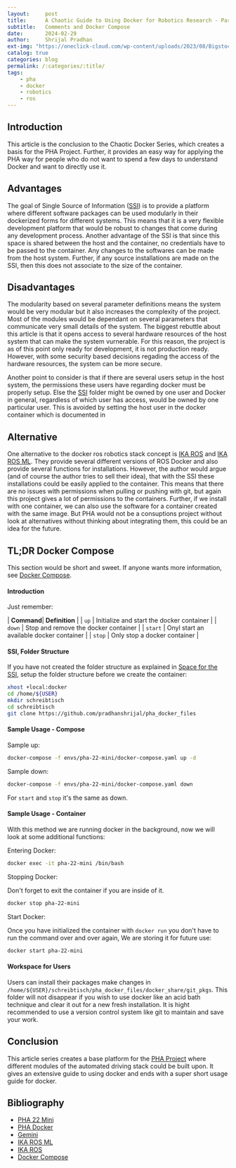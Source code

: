 ```yaml
---
layout:     post
title:      A Chaotic Guide to Using Docker for Robotics Research - Part III
subtitle:   Comments and Docker Compose
date:       2024-02-29
author:     Shrijal Pradhan
ext-img: "https://oneclick-cloud.com/wp-content/uploads/2023/08/Bigstock_-139961875-Docker-Emblem.-A-Blue-Whale-With-Several-Containers.-e1574090673987-1.jpg"
catalog: true
categories: blog
permalink: /:categories/:title/
tags:
    - pha
    - docker
    - robotics
    - ros
---
```


## Introduction

This article is the conclusion to the Chaotic Docker Series, which creates a basis for the PHA Project. Further, it provides an easy way for applying the PHA way for people who do not want to spend a few days to understand Docker and want to directly use it.

## Advantages

The goal of Single Source of Information ([SSI]) is to provide a platform where different software packages can be used modularly in their dockerized forms for different systems. This means that it is a very flexible development platform that would be robust to changes that come during any development process. Another advantage of the SSI is that since this space is shared between the host and the container, no credentials have to be passed to the container. Any changes to the softwares can be made from the host system. Further, if any source installations are made on the SSI, then this does not associate to the size of the container.

## Disadvantages

The modularity based on several parameter definitions means the system would be very modular but it also increases the complexity of the project. Most of the modules would be dependant on several parameters that communicate very small details of the system. The biggest rebuttle about this article is that it opens access to several hardware resources of the host system that can make the system vurnerable. For this reason, the project is as of this point only ready for development, it is not production ready. However, with some security based decisions regading the access of the hardware resources, the system can be more secure.

Another point to consider is that if there are several users setup in the host system, the permissions these users have regarding docker must be properly setup. Else the [SSI] folder might be owned by one user and Docker in general, regardless of which user has access, would be owned by one particular user. This is avoided by setting the host user in the docker container which is documented in 

## Alternative

One alternative to the docker ros robotics stack concept is [IKA ROS] and [IKA ROS ML]. They provide several different versions of ROS Docker and also provide several functions for installations. However, the author would argue (and of course the author tries to sell their idea), that with the SSI these installations could be easily applied to the container. This means that there are no issues with permissions when pulling or pushing with git, but again this project gives a lot of permissions to the containers. Further, if we install with one container, we can also use the software for a container created with the same image. But PHA would not be a consuptions project without look at alternatives without thinking about integrating them, this could be an idea for the future.

## TL;DR Docker Compose

This section would be short and sweet. If anyone wants more information, see [Docker Compose]. 

#### Introduction

Just remember:

| **Command**| **Definition** |
| `up` | Initialize and start the docker container |
| `down` | Stop and remove the docker container |
| `start` | Onyl start an available docker container  |
| `stop` | Only stop a docker container |

#### SSI, Folder Structure

If you have not created the folder structure as explained in [Space for the SSI], setup the folder structure before we create the container:

```bash
xhost +local:docker
cd /home/${USER}
mkdir schreibtisch
cd schreibtisch
git clone https://github.com/pradhanshrijal/pha_docker_files
```

#### Sample Usage - Compose

Sample up:

```bash
docker-compose -f envs/pha-22-mini/docker-compose.yaml up -d
```

Sample down:

```bash
docker-compose -f envs/pha-22-mini/docker-compose.yaml down
```

For `start` and `stop` it's the same as down.

#### Sample Usage - Container

With this method we are running docker in the background, now we will look at some additional functions:

Entering Docker:

```bash
docker exec -it pha-22-mini /bin/bash
```

Stopping Docker:

Don't forget to exit the container if you are inside of it.

```bash
docker stop pha-22-mini
```

Start Docker:

Once you have initialized the container with `docker run` you don't have to run the command over and over again, We are storing it for future use:

```bash
docker start pha-22-mini
```

#### Workspace for Users

Users can install their packages make changes in `/home/${USER}/schreibtisch/pha_docker_files/docker_share/git_pkgs`. This folder will not disappear if you wish to use docker like an acid bath technique and clear it out for a new fresh installation. It is hight recommended to use a version control system like git to maintain and save your work.

## Conclusion

This article series creates a base platform for the [PHA Project] where different modules of the automated driving stack could be built upon. It gives an extensive guide to using docker and ends with a super short usage guide for docker.

## Bibliography

- [PHA 22 Mini]
- [PHA Docker]
- [Gemini]
- [IKA ROS ML]
- [IKA ROS]
- [Docker Compose]

[PHA Project]: {{site.url}}/pha-project/
[PHA 22 Mini]: https://hub.docker.com/r/phaenvs/pha-22-mini
[PHA Docker]: https://github.com/pradhanshrijal/pha_docker_files 
[Easy Guide to Installing Docker]: {{site.url}}/blog/easy-guide-to-installing-docker/
[SSI]: {{site.url}}/blog/a-chaotic-guide-to-using-docker-for-robotics-research-part-i/#single-source-of-information
[Space for the SSI]: {{site.url}}/{{page.categories}}/a-chaotic-guide-to-using-docker-for-robotics-research-part-i/#finally-space-for-the-ssi
[User Host Machine]: {{site.url}}/{{page.categories}}/a-chaotic-guide-to-using-docker-for-robotics-research-part-ii/#user-from-the-host-machine
[Gemini]: https://gemini.google.com/
[IKA ROS ML]: https://github.com/ika-rwth-aachen/docker-ros-ml-images
[IKA ROS]: https://github.com/ika-rwth-aachen/docker-ros
[Docker Compose]: https://docs.docker.com/compose/